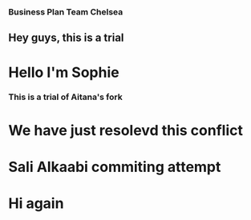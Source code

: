 ### Business Plan Team Chelsea
## Hey guys, this is a trial
# Hello I'm Sophie
### This is a trial of Aitana's fork
# We have just resolevd this conflict
# Sali Alkaabi commiting attempt 
# Hi again

